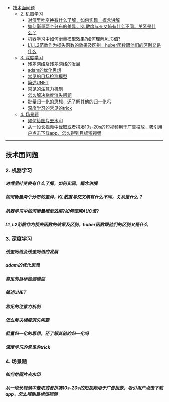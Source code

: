
<!-- @import "[TOC]" {cmd="toc" depthFrom=1 depthTo=6 orderedList=false} -->

<!-- code_chunk_output -->

- [技术面问题](#技术面问题)
  - [2. 机器学习](#2-机器学习)
      - [对傅里叶变换有什么了解，如何实现，概念讲解](#对傅里叶变换有什么了解如何实现概念讲解)
      - [如何衡量两个分布的差异，KL散度与交叉熵有什么不同，关系是什么？](#如何衡量两个分布的差异kl散度与交叉熵有什么不同关系是什么)
      - [机器学习中如何衡量模型效果?如何理解AUC值?](#机器学习中如何衡量模型效果如何理解auc值)
      - [L1, L2范数作为损失函数的效果及区别。huber函数跟他们的区别又是什么](#l1-l2范数作为损失函数的效果及区别huber函数跟他们的区别又是什么)
  - [3. 深度学习](#3-深度学习)
      - [残差网络及残差网络的发展](#残差网络及残差网络的发展)
      - [adam的优化思想](#adam的优化思想)
      - [常见的目标检测模型](#常见的目标检测模型)
      - [简述UNET](#简述unet)
      - [常见的注意力机制](#常见的注意力机制)
      - [怎么解决梯度消失问题](#怎么解决梯度消失问题)
      - [批量归一化的思想，还了解其他的归一化吗](#批量归一化的思想还了解其他的归一化吗)
      - [深度学习的常见的trick](#深度学习的常见的trick)
  - [4. 场景题](#4-场景题)
      - [如何给图片去水印](#如何给图片去水印)
      - [从一段长视频中截取或者拼凑10s-20s的短视频用于广告投放，吸引用户点击下载app，怎么得到目标短视频](#从一段长视频中截取或者拼凑10s-20s的短视频用于广告投放吸引用户点击下载app怎么得到目标短视频)

<!-- /code_chunk_output -->

---


## 技术面问题



### 2. 机器学习


##### 对傅里叶变换有什么了解，如何实现，概念讲解

##### 如何衡量两个分布的差异，KL散度与交叉熵有什么不同，关系是什么？

##### 机器学习中如何衡量模型效果?如何理解AUC值?

##### L1, L2范数作为损失函数的效果及区别。huber函数跟他们的区别又是什么

### 3. 深度学习

##### 残差网络及残差网络的发展

##### adam的优化思想

##### 常见的目标检测模型

##### 简述UNET

##### 常见的注意力机制

##### 怎么解决梯度消失问题

##### 批量归一化的思想，还了解其他的归一化吗

##### 深度学习的常见的trick

### 4. 场景题

##### 如何给图片去水印

##### 从一段长视频中截取或者拼凑10s-20s的短视频用于广告投放，吸引用户点击下载app，怎么得到目标短视频


